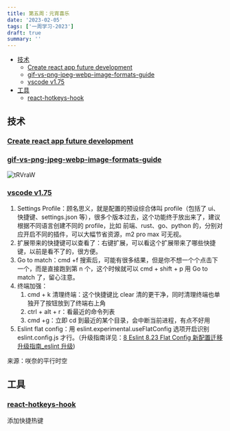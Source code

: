 ```yaml
---
title: 第五周：元宵喜乐
date: '2023-02-05'
tags: ['一周学习-2023']
draft: true
summary: ''
---
```


- [技术](#技术)
  - [Create react app future development](#create-react-app-future-development)
  - [gif-vs-png-jpeg-webp-image-formats-guide](#gif-vs-png-jpeg-webp-image-formats-guide)
  - [vscode v1.75](#vscode-v175)
- [工具](#工具)
  - [react-hotkeys-hook](#react-hotkeys-hook)

## 技术

### [Create react app future development](https://github.com/reactjs/reactjs.org/pull/5487#issuecomment-1409720741)

### [gif-vs-png-jpeg-webp-image-formats-guide](https://www.svgator.com/blog/gif-vs-png-jpeg-webp-image-formats-guide/)

![tRVraW](https://cdn.jsdelivr.net/gh/klaaay/pbed@main/uPic/tRVraW.jpg)

### [vscode v1.75](https://code.visualstudio.com/updates/v1_75)

1. Settings Profile：顾名思义，就是配置的预设综合体叫 profile（包括了 ui、快捷键、settings.json 等），很多个版本过去，这个功能终于放出来了，建议根据不同语言创建不同的 profile，比如 前端、rust、go、python 的，分别对应开启不同的插件，可以大幅节省资源，m2 pro max 可无视。
2. 扩展带来的快捷键可以查看了：右键扩展，可以看这个扩展带来了哪些快捷键，以前是看不了的，很方便。
3. Go to match：cmd +f 搜索后，可能有很多结果，但是你不想一个个点击下一个，而是直接跑到第 n 个，这个时候就可以 cmd + shift + p 用 Go to match 了，留心注意。
4. 终端加强：
   1. cmd + k 清理终端：这个快捷键比 clear 清的更干净，同时清理终端也单独开了按钮放到了终端右上角
   2. ctrl + alt + r：看最近的命令列表
   3. cmd +g：立即 cd 到最近的某个目录，会中断当前进程，有点不好用
5. Eslint flat config：用 eslint.experimental.useFlatConfig 选项开启识别 eslint.config.js 才行。（升级指南详见：[8 Eslint 8.23 Flat Config 新配置迁移升级指南\_eslint 升级](https://sakina.blog.csdn.net/article/details/128359323))

来源：咲奈的平行时空

## 工具

### [react-hotkeys-hook](https://github.com/JohannesKlauss/react-hotkeys-hook)

添加快捷热键
